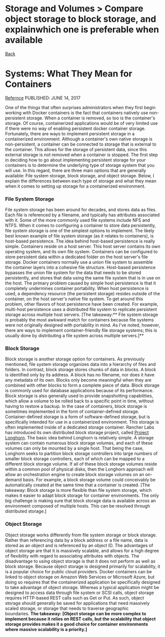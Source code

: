 # Storage and Volumes > Compare​​ object​ ​storage​​ to​ ​block​​ storage,​ ​and​​ explain​​ which ​​one ​​is ​​preferable ​​when available

[Back](./ReadMe.md)

Systems: What They Mean for Containers
======================================

[Refernce](https://rancher.com/imgs/community/blog/icon-calendar-gray.svg) PUBLISHED: JUNE 14, 2017

One of the things that often surprises administrators when they first begin working with Docker containers is the fact that containers natively use non-persistent storage. When a container is removed, so too is the container's storage. Of course, containerized applications would be of very limited use if there were no way of enabling persistent docker container storage. Fortunately, there are ways to implement persistent storage in a containerized environment. Although a container's own native storage is non-persistent, a container can be connected to storage that is external to the container. This allows for the storage of persistent data, since this external storage is not removed when a container is stopped. The first step in deciding how to go about implementing persistent storage for your containers is to determine the underlying type of storage system that you will use. In this regard, there are three main options that are generally available: File system storage, block storage, and object storage. Below, I explain the differences between each type of storage and what they mean when it comes to setting up storage for a containerized environment.

### File System Storage

File system storage has been around for decades, and stores data as files. Each file is referenced by a filename, and typically has attributes associated with it. Some of the more commonly used file systems include NFS and NTFS. When it comes to configuring a container to store data persistently, file system storage is one of the simplest options to implement. The likely best known example of file system storage (as it relates to containers), is host-based persistence. The idea behind host-based persistence is really simple. Containers reside on a host server. This host server contains its own operating system, and its own file system. Containers can be configured to store persistent data within a dedicated folder on the host server's file storage. Docker containers normally use a union file system to assemble the container layers into a cohesive file structure. Host-based persistence bypasses the union file system for the data that needs to be stored persistently, and stores that data using the same file system that is in use on the host. The primary problem caused by simple host persistence is that it completely undermines container portability. When host persistence is used, a dependency resource (the persistent storage) resides outside of the container, on the host server's native file system. To get around this problem, other flavors of host persistence have been created. For example, multi-host persistence uses a distributed file system to replicate persistent storage across multiple host servers. [The takeaway:** File system storage is probably the most awkward match for containers because file systems were not originally designed with portability in mind. As I've noted, however, there are ways to implement container-friendly file storage systems; this is usually done by distributing a file system across multiple servers.]**

### Block Storage

Block storage is another storage option for containers. As previously mentioned, file system storage organizes data into a hierarchy of files and folders. In contrast, block storage stores chunks of data in blocks. A block is identified only by its address. A block has no filename, nor does it have any metadata of its own. Blocks only become meaningful when they are combined with other blocks to form a complete piece of data. Block storage is commonly used for database applications because of its performance. Block storage is also generally used to provide snapshotting capabilities, which allow a volume to be rolled back to a specific point in time, without having to restore a backup. In the case of containers, block storage is sometimes implemented in the form of container-defined storage. Container-defined storage is a form of software-defined storage, but is specifically intended for use in a containerized environment. This storage is often implemented inside of a dedicated storage container. Rancher Labs has introduced its own distributed block storage project, called [Project Longhorn](https://rancher.com/microservices-block-storage/). The basic idea behind Longhorn is relatively simple. A storage system can contain numerous block storage volumes, and each of these volumes can only be mounted by a single host. That being the case, Longhorn seeks to partition block storage controllers into large numbers of smaller block storage controllers, each of which can be mapped to a different block storage volume. If all of these block storage volumes reside within a common pool of physical disks, then the Longhorn approach will allow an orchestration engine to create block storage volumes on an on-demand basis. For example, a block storage volume could conceivably be automatically created at the same time that a container is created. [The takeaway: Block storage is more flexible than file system storage, which makes it easier to adapt block storage for container environments. The only big challenge is making sure that block storage data is available across an environment composed of multiple hosts. This can be resolved through distributed storage.]

### Object Storage

Object storage works differently from file system storage or block storage. Rather than referencing data by a block address or a file name, data is stored as an object and is referenced by an object ID. The advantages of object storage are that it is massively scalable, and allows for a high degree of flexibility with regard to associating attributes with objects. The disadvantage to using object storage is that it does not perform as well as block storage. Because object storage is designed primarily for scalability, it is a popular choice for public cloud providers. Docker containers can be linked to object storage on Amazon Web Services or Microsoft Azure, but doing so requires that the containerized application be specifically designed to take advantage of object storage. Whereas a typical application might be designed to access data through file system or SCSI calls, object storage requires HTTP-based REST calls such as Get or Put. As such, object storage should generally be saved for applications that need massively scaled storage, or storage that needs to traverse geographic boundaries. **The takeaway: [Object storage can be more complex to implement because it relies on REST calls, but the scalability that object storage provides makes it a good choice for container environments where massive scalability is a priority.]**